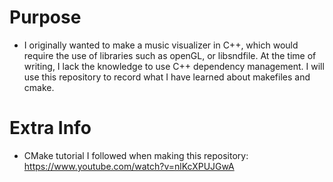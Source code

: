# Purpose
* I originally wanted to make a music visualizer in C++, which would require the use of libraries such as openGL, or libsndfile. At the time of writing, I lack the knowledge to use C++ dependency management. I will use this repository to record what I have learned about makefiles and cmake.

# Extra Info
* CMake tutorial I followed when making this repository: https://www.youtube.com/watch?v=nlKcXPUJGwA
